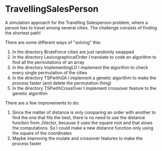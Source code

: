 # TravellingSalesPerson

A simulation approach for the Travelling Salesperson problem, where a person has to travel among several cities.
The challenge consists of finding the shortest path!

There are some different ways of "solving" this:
  1. In the directory BruteForce cities are just randomly swapped
  2. In the directory LexicographicalOrder I translate to code an algorithm to find all the permutations of an array
  3. In the directory ImplementingLO I implement the algorithm to check every single permutation of the cities
  4. In the directory TSPwithGA I implement a genetic algorithm to make the process faster (and delete the permutation thing)
  5. In the directory TSPwithCrossOver I implement crossover feature to the genetic algorithm
 
There are a few improvements to do:
  1. Since the matter of distance is only comparing an order with another to find the one that fits the best, there is no need   to use the distance function from JVector, because it uses the square root and that slows the computations. So I could make a   new distance function only using the square of the coordinates
  2. Maybe improving the mutate and crossover features to make the process faster
